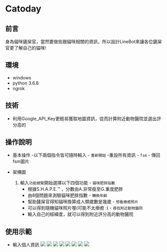 # Catoday

## 前言
身為貓咪鏟屎官，當然要做些跟貓咪相關的資訊，所以設計LineBot來讓各位鏟屎官更了解自己的貓咪!

## 環境
- windows
- python 3.6.8
- ngrok

## 技術
- 利用Google_API_Key更輕易獲取地圖資訊，從而計算附近動物醫院並選出評分高的

## 操作說明
- 基本操作
    -以下兩個指令皆可隨時輸入
        - `重新開始`
            -重設所有資訊
        - `fsm`
            - 傳回fsm圖片
            
- 架構圖
    1. 輸入`功能總覽`開始選擇以下四個功能
      - `貓咪肥胖指數`
          - 根據S.H.A.P.E.™ ，分數由A.非常瘦至G.重度肥胖
          - 由8個問題來測驗貓咪肥胖指數
      - `轉換年齡`
          - 幫助鏟屎官得知貓咪換算成人類歲數是幾歲
      - `想看療癒照片`
          - 可以得到隨機貓咪照片喔(可能不太療癒 :(
      - `尋找附近動物醫院`
          - 輸入自己的經緯度，就可以得到附近評分高的動物醫院
       
 ## 使用示範
 - 輸入個人資訊
 ![](https://i.imgur.com/cMbkMs8.jpg)
 ![](https://i.imgur.com/PsY7AJf.jpg)
 ![](https://i.imgur.com/VrGUdkv.jpg)
 ![](https://i.imgur.com/SovcjxV.jpg)
 ![](https://i.imgur.com/m3VwnLB.jpg)
 ![](https://i.imgur.com/Y2mLOVk.jpg)
 ![](https://i.imgur.com/3DXC033.jpg)
 ![](https://i.imgur.com/2qVJA6n.jpg)
 
          

      
          
